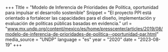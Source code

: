 +++
TItle = "Modelo de Inferencia de Prioridades de Política, oportunidad para impulsar el desarrollo sostenible"
Snippet = "El proyecto PPI está orientado a fortalecer las capacidades para el diseño, implementación y evaluación de políticas públicas basadas en evidencia."
url = "www.mx.undp.org/content/mexico/es/home/presscenter/articles/2019/08/modelo-de-inferencia-de-prioridades-de-politica--oportunidad-par.html"
media_source = "UNDP"
language = "es"
year = "2020"
date = "2023-08-19"
+++